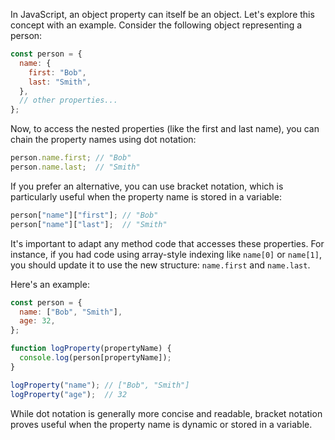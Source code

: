 In JavaScript, an object property can itself be an object. Let's explore this concept with an example. Consider the following object representing a person:

```javascript
const person = {
  name: {
    first: "Bob",
    last: "Smith",
  },
  // other properties...
};
```

Now, to access the nested properties (like the first and last name), you can chain the property names using dot notation:

```javascript
person.name.first; // "Bob"
person.name.last;  // "Smith"
```

If you prefer an alternative, you can use bracket notation, which is particularly useful when the property name is stored in a variable:

```javascript
person["name"]["first"]; // "Bob"
person["name"]["last"];  // "Smith"
```

It's important to adapt any method code that accesses these properties. For instance, if you had code using array-style indexing like `name[0]` or `name[1]`, you should update it to use the new structure: `name.first` and `name.last`.

Here's an example:

```javascript
const person = {
  name: ["Bob", "Smith"],
  age: 32,
};

function logProperty(propertyName) {
  console.log(person[propertyName]);
}

logProperty("name"); // ["Bob", "Smith"]
logProperty("age");  // 32
```

While dot notation is generally more concise and readable, bracket notation proves useful when the property name is dynamic or stored in a variable.